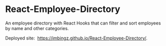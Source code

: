 
# React-Employee-Directory
An employee directory with React Hooks that can filter and sort employees by name and other categories. 

Deployed site: 
 https://imbingz.github.io/React-Employee-Directory/.